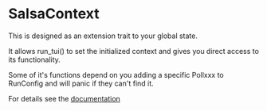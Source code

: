 # SalsaContext

This is designed as an extension trait to your global state. 

It allows run_tui() to set the initialized context and gives you
direct access to its functionality.

Some of it's functions depend on you adding a specific Pollxxx 
to RunConfig and will panic if they can't find it. 

For details see the [documentation](https://docs.rs/rat-salsa/latest/rat_salsa/trait.SalsaContext.html)
